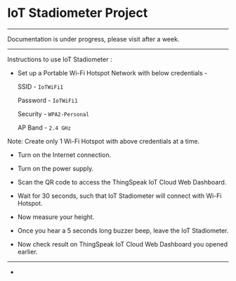 # IoT Stadiometer Project

--------------------------------------------------------------------------------------------------------------------------------------------------------------------
Documentation is under progress, please visit after a week.

--------------------------------------------------------------------------------------------------------------------------------------------------------------------

Instructions to use IoT Stadiometer :

- Set up a Portable Wi-Fi Hotspot Network with below credentials -

   SSID - `IoTWiFi1`

   Password - `IoTWiFi1`

   Security - `WPA2-Personal`

   AP Band - `2.4 GHz`

Note: Create only 1 Wi-Fi Hotspot with above credentials at a time.

- Turn on the Internet connection.

- Turn on the power supply.

- Scan the QR code to access the ThingSpeak IoT Cloud Web Dashboard.

- Wait for 30 seconds, such that IoT Stadiometer will connect with Wi-Fi Hotspot.

- Now measure your height.

- Once you hear a 5 seconds long buzzer beep, leave the IoT Stadiometer.

- Now check result on ThingSpeak IoT Cloud Web Dashboard you opened earlier.

--------------------------------------------------------------------------------------------------------------------------------------------------------------------

-
